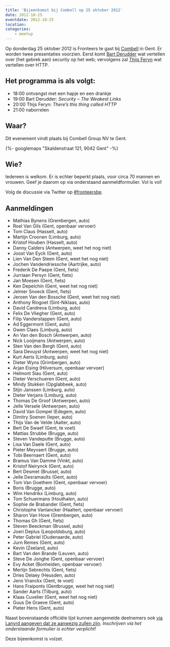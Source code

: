 ```yaml
---
title: 'Bijeenkomst bij Combell op 25 oktober 2012'
date: 2012-10-25
eventdate: 2012-10-25
location:
categories:
    - meetup
---
```


Op donderdag 25 oktober 2012 is Fronteers te gast bij [Combell](http://www.combell.com/nl) in Gent. Er worden twee presentaties voorzien. Eerst komt [Bart Derudder](https://twitter.com/qwaxys) wat vertellen over (het gebrek aan) security op het web; vervolgens zal [Thijs Feryn](https://twitter.com/ThijsFeryn) wat vertellen over HTTP.

## Het programma is als volgt:

-   18:00 ontvangst met een hapje en een drankje
-   19:00 Bart Derudder: _Security – The Weakest Links_
-   20:00 Thijs Feryn: _There’s this thing called HTTP_
-   21:00 naborrelen

## Waar?

Dit evenement vindt plaats bij Combell Group NV te Gent.

{%- googlemaps "Skaldenstraat 121, 9042 Gent" -%}

## Wie?

Iedereen is welkom. Er is echter beperkt plaats, voor circa 70 mannen en vrouwen. Geef je daarom op via onderstaand aanmeldformulier. Vol is vol!

Volg de discussie via Twitter op [#fronteersbe](https://twitter.com/search?q=%23fronteersbe).

## Aanmeldingen

-   Mathias Bynens (Grembergen, auto)
-   Roel Van Gils (Gent, openbaar vervoer)
-   Tom Claus (Hasselt, auto)
-   Martijn Croonen (Limburg, auto)
-   Kristof Houben (Hasselt, auto)
-   Danny Calders (Antwerpen, weet het nog niet)
-   Joost Van Eyck (Gent, auto)
-   Lien Van Den Steen (Gent, weet het nog niet)
-   Jochen Vandendriessche (Aartrijke, auto)
-   Frederik De Paepe (Gent, fiets)
-   Jurriaan Persyn (Gent, fiets)
-   Jan Moesen (Gent, fiets)
-   Ken Depelchin (Gent, weet het nog niet)
-   Jelmer Snoeck (Gent, fiets)
-   Jeroen Van den Bossche (Gent, weet het nog niet)
-   Anthony Ringoet (Sint-Niklaas, auto)
-   David Candreva (Limburg, auto)
-   Felix De Vliegher (Gent, auto)
-   Filip Vanderstappen (Gent, auto)
-   Ad Eggermont (Gent, auto)
-   Gwen Claes (Limburg, auto)
-   An Van den Bosch (Antwerpen, auto)
-   Nick Looijmans (Antwerpen, auto)
-   Sten Van den Bergh (Gent, auto)
-   Sara Devuyst (Antwerpen, weet het nog niet)
-   Kurt Aerts (Limburg, auto)
-   Dieter Wyns (Grimbergen, auto)
-   Arjan Eising (Hilversum, openbaar vervoer)
-   Helmont Siau (Gent, auto)
-   Dieter Verschueren (Gent, auto)
-   Mindy Stukken (Opglabbeek, auto)
-   Stijn Janssen (Limburg, auto)
-   Dieter Verjans (Limburg, auto)
-   Thomas De Groof (Antwerpen, auto)
-   Jelle Versele (Antwerpen, auto)
-   David Van Gompel (Edegem, auto)
-   Dimitry Soenen (Ieper, auto)
-   Thijs Van de Velde (Aalter, auto)
-   Bert De Swaef (Gent, te voet)
-   Mattias Strubbe (Brugge, auto)
-   Steven Vandeputte (Brugge, auto)
-   Lisa Van Daele (Gent, auto)
-   Pieter Meyvaert (Brugge, auto)
-   Tobi Beernaert (Gent, auto)
-   Bramus Van Damme (Vinkt, auto)
-   Kristof Neirynck (Gent, auto)
-   Bert Desmet (Brussel, auto)
-   Jelle Desramaults (Gent, auto)
-   Tom Van Goethem (Gent, openbaar vervoer)
-   Boris (Brugge, auto)
-   Wim Hendrikx (Limburg, auto)
-   Tom Schuermans (Houthalen, auto)
-   Sophie de Brabander (Gent, fiets)
-   Christophe Vanlancker (Haaltert, openbaar vervoer)
-   Sharon Van Hove (Grembergen, auto)
-   Thomas Gh (Gent, fiets)
-   Steven Beeckman (Brussel, auto)
-   Joeri Deplus (Leopoldsburg, auto)
-   Peter Gabriel (Oudenaarde, auto)
-   Jurn Remes (Gent, auto)
-   Kevin (Zeeland, auto)
-   Bart Van den Brande (Leuven, auto)
-   Steve De Jonghe (Gent, openbaar vervoer)
-   Evy Acket (Bonheiden, openbaar vervoer)
-   Merlijn Sebrechts (Gent, fiets)
-   Dries Delaey (Heusden, auto)
-   Jens Vranckx (Gent, te voet)
-   Hans Fraiponts (Gentbrugge, weet het nog niet)
-   Sander Aarts (Tilburg, auto)
-   Klaas Cuvelier (Gent, weet het nog niet)
-   Guus De Graeve (Gent, auto)
-   Pieter Hens (Gent, auto)

Naast bovenstaande officiële lijst kunnen aangemelde deelnemers ook [via Lanyrd aangeven dat ze aanwezig zullen zijn](http://lanyrd.com/2012/fronteersbe-combell/). _Inschrijven via het onderstaande formulier is echter verplicht!_

Deze bijeenkomst is volzet.
